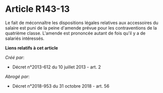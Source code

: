 # Article R143-13

Le fait de méconnaître les dispositions légales relatives aux accessoires du salaire est puni de la peine d'amende prévue
pour les contraventions de la quatrième classe. L'amende est prononcée autant de fois qu'il y a de salariés intéressés.

**Liens relatifs à cet article**

_Créé par_:

  - Décret n°2013-612 du 10 juillet 2013 - art. 2

_Abrogé par_:

  - Décret n°2018-953 du 31 octobre 2018 - art. 56
